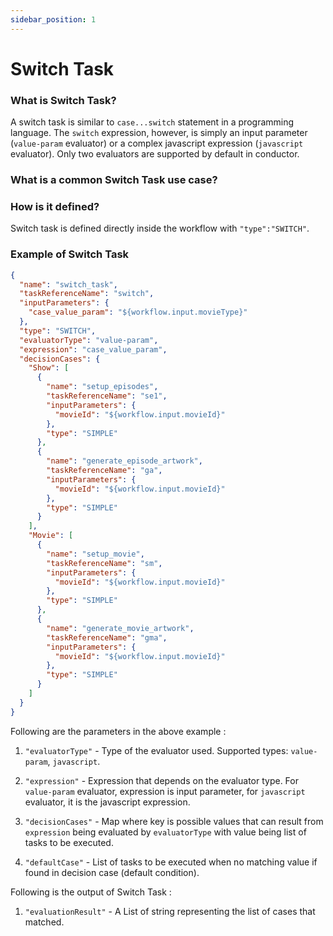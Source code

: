 ```yaml
---
sidebar_position: 1
---
```


# Switch Task


### What is Switch Task?

A switch task is similar to `case...switch` statement in a programming
language. The `switch` expression, however, is simply an input parameter 
(`value-param` evaluator) or a complex javascript expression 
(`javascript` evaluator). Only two evaluators are supported by default
in conductor.

### What is a common Switch Task use case?


### How is it defined?

Switch task is defined directly inside the workflow with
`"type":"SWITCH"`.

### Example of Switch Task

```json
{
  "name": "switch_task",
  "taskReferenceName": "switch",
  "inputParameters": {
    "case_value_param": "${workflow.input.movieType}"
  },
  "type": "SWITCH",
  "evaluatorType": "value-param",
  "expression": "case_value_param",
  "decisionCases": {
    "Show": [
      {
        "name": "setup_episodes",
        "taskReferenceName": "se1",
        "inputParameters": {
          "movieId": "${workflow.input.movieId}"
        },
        "type": "SIMPLE"
      },
      {
        "name": "generate_episode_artwork",
        "taskReferenceName": "ga",
        "inputParameters": {
          "movieId": "${workflow.input.movieId}"
        },
        "type": "SIMPLE"
      }
    ],
    "Movie": [
      {
        "name": "setup_movie",
        "taskReferenceName": "sm",
        "inputParameters": {
          "movieId": "${workflow.input.movieId}"
        },
        "type": "SIMPLE"
      },
      {
        "name": "generate_movie_artwork",
        "taskReferenceName": "gma",
        "inputParameters": {
          "movieId": "${workflow.input.movieId}"
        },
        "type": "SIMPLE"
      }
    ]
  }
}
```

Following are the parameters in the above example : 

1. `"evaluatorType"` - Type of the evaluator used. Supported types: 
`value-param`, `javascript`.

2. `"expression"` - Expression that depends on the evaluator type. 
For `value-param` evaluator, expression is input parameter,
for `javascript` evaluator, it is the javascript expression.

3. `"decisionCases"` - Map where key is possible values that can result
from `expression` being evaluated by `evaluatorType` with value being
list of tasks to be executed.

4. `"defaultCase"` - List of tasks to be executed when no matching 
value if found in decision case (default condition).

Following is the output of Switch Task : 

1. `"evaluationResult"` - A List of string representing the list of cases 
that matched.




